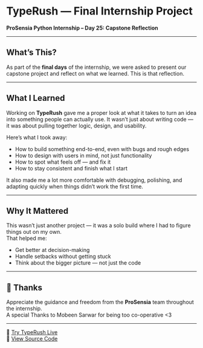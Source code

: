 #  TypeRush — Final Internship Project  
**ProSensia Python Internship – Day 25: Capstone Reflection**

---

##  What’s This?

As part of the **final days** of the internship, we were asked to present our capstone project and reflect on what we learned. This is that reflection.

---

##  What I Learned

Working on **TypeRush** gave me a proper look at what it takes to turn an idea into something people can actually use. It wasn’t just about writing code — it was about pulling together logic, design, and usability.

Here’s what I took away:

- How to build something end-to-end, even with bugs and rough edges  
- How to design with users in mind, not just functionality  
- How to spot what feels off — and fix it  
- How to stay consistent and finish what I start  

It also made me a lot more comfortable with debugging, polishing, and adapting quickly when things didn’t work the first time.

---

##  Why It Mattered

This wasn’t just another project — it was a solo build where I had to figure things out on my own.  
That helped me:

- Get better at decision-making  
- Handle setbacks without getting stuck  
- Think about the bigger picture — not just the code

---

## 🙏 Thanks

Appreciate the guidance and freedom from the **ProSensia** team throughout the internship.  
A special Thanks to Mobeen Sarwar for being too co-operative <3

---

🔗 [Try TypeRush Live](https://typerush.streamlit.app/)  
🔗 [View Source Code](https://github.com/zain-the-npc/TypeRush)
